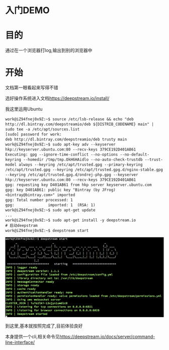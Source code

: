 # 入门DEMO

# 目的

通过在一个浏览器打log,输出到别的浏览器中

# 开始

文档第一眼看起来写得不错

选好操作系统进入文档<https://deepstream.io/install/>

我这里运用Ubuntu

```shell
work@iZ94fnej0x9Z:~$ source /etc/lsb-release && echo "deb http://dl.bintray.com/deepstreamio/deb ${DISTRIB_CODENAME} main" | sudo tee -a /etc/apt/sources.list
[sudo] password for work:
deb http://dl.bintray.com/deepstreamio/deb trusty main
work@iZ94fnej0x9Z:~$ sudo apt-key adv --keyserver hkp://keyserver.ubuntu.com:80 --recv-keys 379CE192D401AB61
Executing: gpg --ignore-time-conflict --no-options --no-default-keyring --homedir /tmp/tmp.OkH6HAidlo --no-auto-check-trustdb --trust-model always --keyring /etc/apt/trusted.gpg --primary-keyring /etc/apt/trusted.gpg --keyring /etc/apt/trusted.gpg.d/nginx-stable.gpg --keyring /etc/apt/trusted.gpg.d/ondrej-php.gpg --keyserver hkp://keyserver.ubuntu.com:80 --recv-keys 379CE192D401AB61
gpg: requesting key D401AB61 from hkp server keyserver.ubuntu.com
gpg: key D401AB61: public key "Bintray (by JFrog) <bintray@bintray.com>" imported
gpg: Total number processed: 1
gpg:               imported: 1  (RSA: 1)
work@iZ94fnej0x9Z:~$ sudo apt-get update
...
work@iZ94fnej0x9Z:~$ sudo apt-get install -y deepstream.io
# 启动deepstram
work@iZ94fnej0x9Z:~$ deepstream start
```

![deepstream按照成功](QQ20161013-0.png)

到这里,基本就按照完成了,目前体验良好

本身提供一个cli,相关命令见<https://deepstream.io/docs/server/command-line-interface/>

